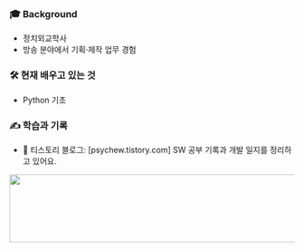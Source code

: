 
### 🎓 Background
- 정치외교학사
- 방송 분야에서 기획·제작 업무 경험

### 🛠️ 현재 배우고 있는 것
- Python 기초

### ✍️ 학습과 기록
- 📘 티스토리 블로그: [psychew.tistory.com]
  SW 공부 기록과 개발 일지를 정리하고 있어요.

<a href="https://github.com/devxb/gitanimals">
  <img src="https://render.gitanimals.org/lines/{psychwooo}?pet-id=1" width="1000" height="120"/>
</a>

<!--
**psychewooo/psychewooo** is a ✨ _special_ ✨ repository because its `README.md` (this file) appears on your GitHub profile.

Here are some ideas to get you started:

- 🔭 I’m currently working on ...
- 🌱 I’m currently learning ...
- 👯 I’m looking to collaborate on ...
- 🤔 I’m looking for help with ...
- 💬 Ask me about ...
- 📫 How to reach me: ...
- 😄 Pronouns: ...
- ⚡ Fun fact: ...
-->
